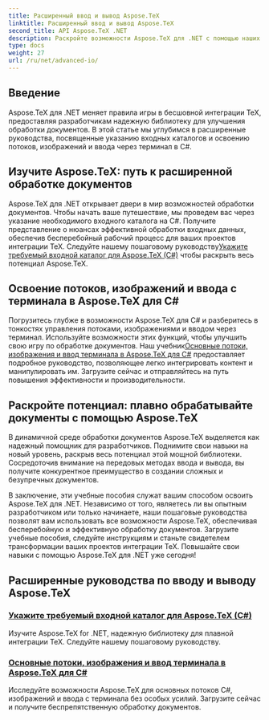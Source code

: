 ```yaml
---
title: Расширенный ввод и вывод Aspose.TeX
linktitle: Расширенный ввод и вывод Aspose.TeX
second_title: API Aspose.TeX .NET
description: Раскройте возможности Aspose.TeX для .NET с помощью наших расширенных руководств. Научитесь указывать входные каталоги и основные потоки, изображения и ввод терминала на C#.
type: docs
weight: 27
url: /ru/net/advanced-io/
---
```

## Введение

Aspose.TeX для .NET меняет правила игры в бесшовной интеграции TeX, предоставляя разработчикам надежную библиотеку для улучшения обработки документов. В этой статье мы углубимся в расширенные руководства, посвященные указанию входных каталогов и освоению потоков, изображений и ввода через терминал в C#.

## Изучите Aspose.TeX: путь к расширенной обработке документов

Aspose.TeX для .NET открывает двери в мир возможностей обработки документов. Чтобы начать ваше путешествие, мы проведем вас через указание необходимого входного каталога на C#. Получите представление о нюансах эффективной обработки входных данных, обеспечив бесперебойный рабочий процесс для ваших проектов интеграции TeX. Следуйте нашему пошаговому руководству[Укажите требуемый входной каталог для Aspose.TeX (C#)](./required-input-directory-csharp/) чтобы раскрыть весь потенциал Aspose.TeX.

## Освоение потоков, изображений и ввода с терминала в Aspose.TeX для C#

 Погрузитесь глубже в возможности Aspose.TeX для C# и разберитесь в тонкостях управления потоками, изображениями и вводом через терминал. Используйте возможности этих функций, чтобы улучшить свою игру по обработке документов. Наш учебник[Основные потоки, изображения и ввод терминала в Aspose.TeX для C#](./stream-input-image-output-terminal-input-csharp/) предоставляет подробное руководство, позволяющее легко интегрировать контент и манипулировать им. Загрузите сейчас и отправляйтесь на путь повышения эффективности и производительности.

## Раскройте потенциал: плавно обрабатывайте документы с помощью Aspose.TeX

В динамичной среде обработки документов Aspose.TeX выделяется как надежный помощник для разработчиков. Поднимите свои навыки на новый уровень, раскрыв весь потенциал этой мощной библиотеки. Сосредоточив внимание на передовых методах ввода и вывода, вы получите конкурентное преимущество в создании сложных и безупречных документов.

В заключение, эти учебные пособия служат вашим способом освоить Aspose.TeX для .NET. Независимо от того, являетесь ли вы опытным разработчиком или только начинаете, наши пошаговые руководства позволят вам использовать все возможности Aspose.TeX, обеспечивая бесперебойную и эффективную обработку документов. Загрузите учебные пособия, следуйте инструкциям и станьте свидетелем трансформации ваших проектов интеграции TeX. Повышайте свои навыки с помощью Aspose.TeX для .NET уже сегодня!
## Расширенные руководства по вводу и выводу Aspose.TeX
### [Укажите требуемый входной каталог для Aspose.TeX (C#)](./required-input-directory-csharp/)
Изучите Aspose.TeX for .NET, надежную библиотеку для плавной интеграции TeX. Следуйте нашему пошаговому руководству.
### [Основные потоки, изображения и ввод терминала в Aspose.TeX для C#](./stream-input-image-output-terminal-input-csharp/)
Исследуйте возможности Aspose.TeX для основных потоков C#, изображений и ввода с терминала без особых усилий. Загрузите сейчас и получите беспрепятственную обработку документов.